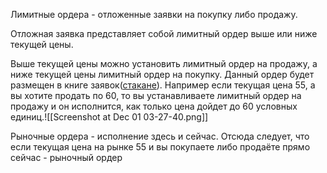 Лимитные ордера - отложенные заявки на покупку либо продажу.

Отложная заявка представляет собой лимитный ордер выше или ниже текущей цены. 

Выше текущей цены можно установить лимитный ордер на продажу, а ниже текущей цены лимитный ордер на покупку. Данный ордер будет размещен в книге заявок([стакане](Стакан.md)). Например если текущая цена 55, а вы хотите продать по 60, то вы устанавливаете лимитный ордер на продажу и он исполнится, как только цена дойдет до 60 условных единиц.![[Screenshot at Dec 01 03-27-40.png]]

Рыночные ордера - исполнение здесь и сейчас. Отсюда следует, что если текущая цена на рынке 55 и вы покупаете либо продаёте прямо сейчас - рыночный ордер
